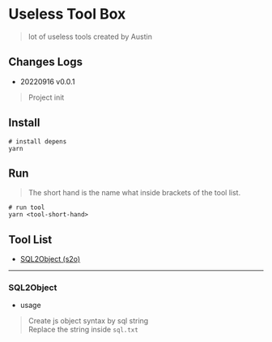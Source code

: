# Useless Tool Box
> lot of useless tools created by Austin
## Changes Logs
- 20220916 v0.0.1
> Project init 

## Install

```
# install depens
yarn  
```

## Run
> The short hand is the name what inside brackets of the tool list.

```
# run tool
yarn <tool-short-hand>
```

## Tool List
- [SQL2Object (s2o)](./src/Sql2Object/)

--- 

### SQL2Object
- usage  
> Create js object syntax by sql string  
> Replace the string inside `sql.txt`  

 